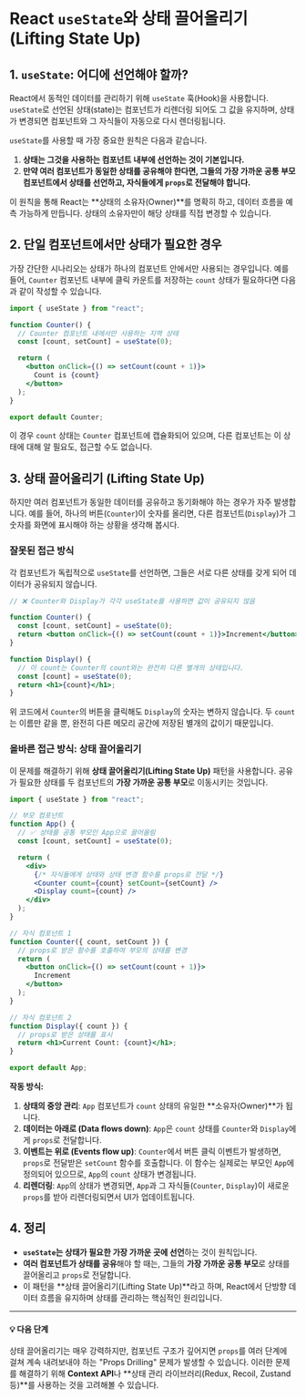 # React `useState`와 상태 끌어올리기 (Lifting State Up)

## 1. `useState`: 어디에 선언해야 할까?

React에서 동적인 데이터를 관리하기 위해 `useState` 훅(Hook)을 사용합니다. `useState`로 선언된 상태(state)는 컴포넌트가 리렌더링 되어도 그 값을 유지하며, 상태가 변경되면 컴포넌트와 그 자식들이 자동으로 다시 렌더링됩니다.

`useState`를 사용할 때 가장 중요한 원칙은 다음과 같습니다.

1.  **상태는 그것을 사용하는 컴포넌트 내부에 선언하는 것이 기본입니다.**
2.  **만약 여러 컴포넌트가 동일한 상태를 공유해야 한다면, 그들의 가장 가까운 공통 부모 컴포넌트에서 상태를 선언하고, 자식들에게 `props`로 전달해야 합니다.**

이 원칙을 통해 React는 **상태의 소유자(Owner)**를 명확히 하고, 데이터 흐름을 예측 가능하게 만듭니다. 상태의 소유자만이 해당 상태를 직접 변경할 수 있습니다.

## 2. 단일 컴포넌트에서만 상태가 필요한 경우

가장 간단한 시나리오는 상태가 하나의 컴포넌트 안에서만 사용되는 경우입니다. 예를 들어, `Counter` 컴포넌트 내부에 클릭 카운트를 저장하는 `count` 상태가 필요하다면 다음과 같이 작성할 수 있습니다.

```jsx
import { useState } from "react";

function Counter() {
  // Counter 컴포넌트 내에서만 사용하는 지역 상태
  const [count, setCount] = useState(0);

  return (
    <button onClick={() => setCount(count + 1)}>
      Count is {count}
    </button>
  );
}

export default Counter;
```

이 경우 `count` 상태는 `Counter` 컴포넌트에 캡슐화되어 있으며, 다른 컴포넌트는 이 상태에 대해 알 필요도, 접근할 수도 없습니다.

## 3. 상태 끌어올리기 (Lifting State Up)

하지만 여러 컴포넌트가 동일한 데이터를 공유하고 동기화해야 하는 경우가 자주 발생합니다. 예를 들어, 하나의 버튼(`Counter`)이 숫자를 올리면, 다른 컴포넌트(`Display`)가 그 숫자를 화면에 표시해야 하는 상황을 생각해 봅시다.

### 잘못된 접근 방식

각 컴포넌트가 독립적으로 `useState`를 선언하면, 그들은 서로 다른 상태를 갖게 되어 데이터가 공유되지 않습니다.

```jsx
// ❌ Counter와 Display가 각각 useState를 사용하면 값이 공유되지 않음

function Counter() {
  const [count, setCount] = useState(0);
  return <button onClick={() => setCount(count + 1)}>Increment</button>;
}

function Display() {
  // 이 count는 Counter의 count와는 완전히 다른 별개의 상태입니다.
  const [count] = useState(0);
  return <h1>{count}</h1>;
}
```

위 코드에서 `Counter`의 버튼을 클릭해도 `Display`의 숫자는 변하지 않습니다. 두 `count`는 이름만 같을 뿐, 완전히 다른 메모리 공간에 저장된 별개의 값이기 때문입니다.

### 올바른 접근 방식: 상태 끌어올리기

이 문제를 해결하기 위해 **상태 끌어올리기(Lifting State Up)** 패턴을 사용합니다. 공유가 필요한 상태를 두 컴포넌트의 **가장 가까운 공통 부모**로 이동시키는 것입니다.

```jsx
import { useState } from "react";

// 부모 컴포넌트
function App() {
  // ✅ 상태를 공통 부모인 App으로 끌어올림
  const [count, setCount] = useState(0);

  return (
    <div>
      {/* 자식들에게 상태와 상태 변경 함수를 props로 전달 */}
      <Counter count={count} setCount={setCount} />
      <Display count={count} />
    </div>
  );
}

// 자식 컴포넌트 1
function Counter({ count, setCount }) {
  // props로 받은 함수를 호출하여 부모의 상태를 변경
  return (
    <button onClick={() => setCount(count + 1)}>
      Increment
    </button>
  );
}

// 자식 컴포넌트 2
function Display({ count }) {
  // props로 받은 상태를 표시
  return <h1>Current Count: {count}</h1>;
}

export default App;
```

**작동 방식:**

1.  **상태의 중앙 관리**: `App` 컴포넌트가 `count` 상태의 유일한 **소유자(Owner)**가 됩니다.
2.  **데이터는 아래로 (Data flows down)**: `App`은 `count` 상태를 `Counter`와 `Display`에게 `props`로 전달합니다.
3.  **이벤트는 위로 (Events flow up)**: `Counter`에서 버튼 클릭 이벤트가 발생하면, `props`로 전달받은 `setCount` 함수를 호출합니다. 이 함수는 실제로는 부모인 `App`에 정의되어 있으므로, `App`의 `count` 상태가 변경됩니다.
4.  **리렌더링**: `App`의 상태가 변경되면, `App`과 그 자식들(`Counter`, `Display`)이 새로운 `props`를 받아 리렌더링되면서 UI가 업데이트됩니다.

## 4. 정리

- **`useState`는 상태가 필요한 가장 가까운 곳에 선언**하는 것이 원칙입니다.
- **여러 컴포넌트가 상태를 공유**해야 할 때는, 그들의 **가장 가까운 공통 부모**로 상태를 끌어올리고 `props`로 전달합니다.
- 이 패턴을 **상태 끌어올리기(Lifting State Up)**라고 하며, React에서 단방향 데이터 흐름을 유지하며 상태를 관리하는 핵심적인 원리입니다.

---

#### 💡 다음 단계

상태 끌어올리기는 매우 강력하지만, 컴포넌트 구조가 깊어지면 `props`를 여러 단계에 걸쳐 계속 내려보내야 하는 "Props Drilling" 문제가 발생할 수 있습니다. 이러한 문제를 해결하기 위해 **Context API**나 **상태 관리 라이브러리(Redux, Recoil, Zustand 등)**를 사용하는 것을 고려해볼 수 있습니다.
